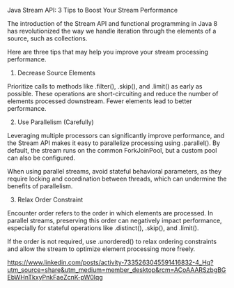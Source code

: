 Java Stream API: 3 Tips to Boost Your Stream Performance

The introduction of the Stream API and functional programming in Java 8 has revolutionized the way we handle iteration through the elements of a source, such as collections.

Here are three tips that may help you improve your stream processing performance.

1) Decrease Source Elements

Prioritize calls to methods like .filter(), .skip(), and .limit() as early as possible.
These operations are short-circuiting and reduce the number of elements processed downstream. Fewer elements lead to better performance.

2) Use Parallelism (Carefully)

Leveraging multiple processors can significantly improve performance, and the Stream API makes it easy to parallelize processing using .parallel().
By default, the stream runs on the common ForkJoinPool, but a custom pool can also be configured.

When using parallel streams, avoid stateful behavioral parameters, as they require locking and coordination between threads, which can undermine the benefits of parallelism.

3) Relax Order Constraint

Encounter order refers to the order in which elements are processed.
In parallel streams, preserving this order can negatively impact performance, especially for stateful operations like .distinct(), .skip(), and .limit().

If the order is not required, use .unordered() to relax ordering constraints and allow the stream to optimize element processing more freely.

https://www.linkedin.com/posts/activity-7335263045591416832-4_Hq?utm_source=share&utm_medium=member_desktop&rcm=ACoAAARSzbgBGEbWHnTkxyPnkFaeZcnK-pW0lqg

